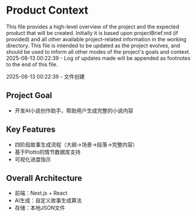# Product Context

This file provides a high-level overview of the project and the expected product that will be created. Initially it is based upon projectBrief.md (if provided) and all other available project-related information in the working directory. This file is intended to be updated as the project evolves, and should be used to inform all other modes of the project's goals and context.
2025-08-13 00:22:39 - Log of updates made will be appended as footnotes to the end of this file.

2025-08-13 00:22:39 - 文件创建

## Project Goal

*   开发AI小说创作助手，帮助用户生成完整的小说内容

## Key Features

*   四阶段故事生成流程（大纲→场景→段落→完整内容）
*   基于Plotto的情节数据库支持
*   可视化进度指示

## Overall Architecture

*   前端：Next.js + React
*   AI生成：自定义故事生成算法
*   存储：本地JSON文件